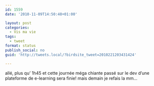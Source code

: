 ```yaml
---
id: 1559
date: '2010-11-09T14:50:48+01:00'

layout: post
categories:
  - Vis ma vie
tags:
  - tweet
format: status
publish_social: no
guid: 'http://tweets.local/?birdsite_tweet=2010221203431424'

---
```


allé, plus qu’ 1h45 et cette journée méga chiante passé sur le dev d’une plateforme de e-learning sera finie! mais demain je refais la mm…